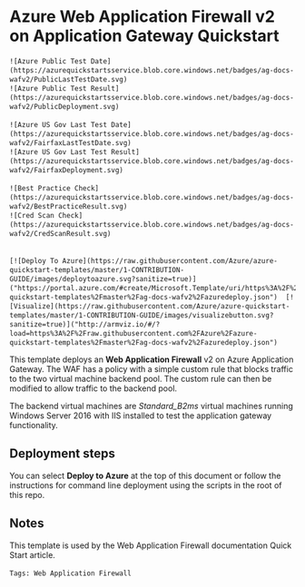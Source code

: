# Azure Web Application Firewall v2 on Application Gateway Quickstart

    ![Azure Public Test Date](https://azurequickstartsservice.blob.core.windows.net/badges/ag-docs-wafv2/PublicLastTestDate.svg)
    ![Azure Public Test Result](https://azurequickstartsservice.blob.core.windows.net/badges/ag-docs-wafv2/PublicDeployment.svg)

    ![Azure US Gov Last Test Date](https://azurequickstartsservice.blob.core.windows.net/badges/ag-docs-wafv2/FairfaxLastTestDate.svg)
    ![Azure US Gov Last Test Result](https://azurequickstartsservice.blob.core.windows.net/badges/ag-docs-wafv2/FairfaxDeployment.svg)
    
    ![Best Practice Check](https://azurequickstartsservice.blob.core.windows.net/badges/ag-docs-wafv2/BestPracticeResult.svg)
    ![Cred Scan Check](https://azurequickstartsservice.blob.core.windows.net/badges/ag-docs-wafv2/CredScanResult.svg)
    
    
    [![Deploy To Azure](https://raw.githubusercontent.com/Azure/azure-quickstart-templates/master/1-CONTRIBUTION-GUIDE/images/deploytoazure.svg?sanitize=true)]("https://portal.azure.com/#create/Microsoft.Template/uri/https%3A%2F%2Fraw.githubusercontent.com%2FAzure%2Fazure-quickstart-templates%2Fmaster%2Fag-docs-wafv2%2Fazuredeploy.json")  [![Visualize](https://raw.githubusercontent.com/Azure/azure-quickstart-templates/master/1-CONTRIBUTION-GUIDE/images/visualizebutton.svg?sanitize=true)]("http://armviz.io/#/?load=https%3A%2F%2Fraw.githubusercontent.com%2FAzure%2Fazure-quickstart-templates%2Fmaster%2Fag-docs-wafv2%2Fazuredeploy.json")
    
    
    
    
    

This template deploys an **Web Application Firewall** v2 on Azure Application Gateway. The WAF has a policy with a simple custom rule that blocks traffic to the two virtual machine backend pool. The custom rule can then be modified to allow traffic to the backend pool.

The backend virtual machines are *Standard_B2ms* virtual machines running Windows Server 2016 with IIS installed to test the application gateway functionality.

## Deployment steps

You can select **Deploy to Azure** at the top of this document or follow the instructions for command line deployment using the scripts in the root of this repo.

## Notes

This template is used by the Web Application Firewall documentation Quick Start article.

`Tags: Web Application Firewall`
